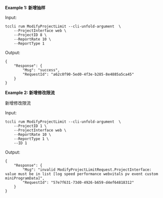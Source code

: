 **Example 1: 新增抽样**



Input: 

```
tccli rum ModifyProjectLimit --cli-unfold-argument  \
    --ProjectInterface web \
    --ProjectID 8 \
    --ReportRate 10 \
    --ReportType 1
```

Output: 
```
{
    "Response": {
        "Msg": "success",
        "RequestId": "a62c0f90-5ed0-4f3e-b285-8e4885a5ca45"
    }
}
```

**Example 2: 新增修改限流**

新增修改限流

Input: 

```
tccli rum ModifyProjectLimit --cli-unfold-argument  \
    --ProjectID 1 \
    --ProjectInterface web \
    --ReportRate 10 \
    --ReportType 1 \
    --ID 1
```

Output: 
```
{
    "Response": {
        "Msg": "invalid ModifyProjectLimitRequest.ProjectInterface: value must be in list [log speed performance webvitals pv event custom miniProgramData]",
        "RequestId": "57e7f631-73d0-4926-b659-d4ef64818312"
    }
}
```

